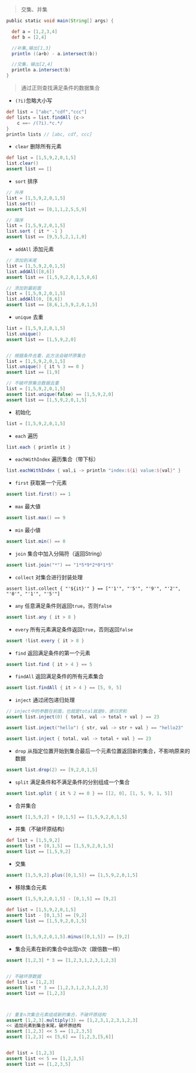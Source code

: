 > 交集、并集
```groovy
public static void main(String[] args) {

  def a = [1,2,3,4]
  def b = [2,4]

  //补集,输出[1,3]
  println ((a+b) - a.intersect(b))

  //交集，输出[2,4]
  println a.intersect(b)
}
```

> 通过正则查找满足条件的数据集合
* `(?i)`忽略大小写

```groovy
def list = ["abc","cdf","ccc"]
def lists = list.findAll {c->
    c ==~ /(?i).*c.*/
}
println lists // [abc, cdf, ccc]
```

* `clear` 删除所有元素

```groovy
def list = [1,5,9,2,0,1,5]
list.clear()
assert list == []
```

* `sort` 排序

```groovy
// 升序
list = [1,5,9,2,0,1,5]
list.sort()
assert list == [0,1,1,2,5,5,9]

// 降序
list = [1,5,9,2,0,1,5]
list.sort { it * -1 }
assert list == [9,5,5,2,1,1,0]
```

* `addAll` 添加元素

```groovy
// 添加到末尾
list = [1,5,9,2,0,1,5]
list.addAll([8,6])
assert list == [1,5,9,2,0,1,5,8,6]

// 添加到最前面
list = [1,5,9,2,0,1,5]
list.addAll(0, [8,6])
assert list == [8,6,1,5,9,2,0,1,5]
```

* `unique` 去重

```groovy
list = [1,5,9,2,0,1,5]
list.unique()
assert list == [1,5,9,2,0]


// 根据条件去重，此方法会破坏原集合
list = [1,5,9,2,0,1,5]
list.unique() { it % 3 == 0 }
assert list == [1,9]

// 不破坏原集合数据去重
list = [1,5,9,2,0,1,5]
assert list.unique(false) == [1,5,9,2,0]
assert list == [1,5,9,2,0,1,5]
```

* 初始化

```groovy
list = [1,5,9,2,0,1,5]
```

* `each` 遍历

```groovy
list.each { println it }
```

* `eachWithIndex` 遍历集合（带下标）

```groovy
list.eachWithIndex { val,i -> println "index:${i} value:${val}" }
```

* `first` 获取第一个元素

```groovy
assert list.first() == 1
```

* `max` 最大値

```groovy
assert list.max() == 9
```

* `min` 最小値

```groovy
assert list.min() == 0
```

* `join` 集合中加入分隔符（返回String）

```groovy
assert list.join("*") == "1*5*9*2*0*1*5"
```

* `collect` 对集合进行封装处理

```
assert list.collect { "'${it}'" } == ["'1'", "'5'", "'9'", "'2'", "'0'", "'1'", "'5'"]
```

* `any` 任意满足条件则返回`true`，否则`false`

```groovy
assert list.any { it > 8 }

```

* `every` 所有元素满足条件返回`true`，否则返回`false`

```groovy
assert !list.every { it > 8 }
```

* `find` 返回满足条件的第一个元素

```groovy
assert list.find { it > 4 } == 5
```

* `findAll` 返回满足条件的所有元素集合

```groovy
assert list.findAll { it > 4 } == [5, 9, 5]
```

* `inject` 通过闭包递归处理

```groovy
// inject中的参数在前面，也就是total就是0，递归求和
assert list.inject(0) { total, val -> total + val } == 23

assert list.inject("hello") { str, val -> str + val } == "hello23"

assert list.inject { total, val -> total + val } == 23
```

* `drop` 从指定位置开始到集合最后一个元素位置返回新的集合，不影响原来的数据
```groovy
assert list.drop(2) == [9,2,0,1,5]
```

* `split` 满足条件和不满足条件的分别组成一个集合
```groovy
assert list.split { it % 2 == 0 } == [[2, 0], [1, 5, 9, 1, 5]]
```

* 合并集合
```groovy
assert [1,5,9,2] + [0,1,5] == [1,5,9,2,0,1,5]
```

* 并集（不破坏原结构）
```groovy
def list = [1,5,9,2]
assert list + [0,1,5] == [1,5,9,2,0,1,5]
assert list == [1,5,9,2]
```

* 交集
```groovy
assert [1,5,9,2].plus([0,1,5]) == [1,5,9,2,0,1,5]
```

* 移除集合元素

```groovy
assert [1,5,9,2,0,1,5] - [0,1,5] == [9,2]

def list = [1,5,9,2,0,1,5]
assert list - [0,1,5] == [9,2]
assert list == [1,5,9,2,0,1,5]


assert [1,5,9,2,0,1,5].minus([0,1,5]) == [9,2]
```

* 集合元素在新的集合中出现n次（跟倍数一样）
```groovy
assert [1,2,3] * 3 == [1,2,3,1,2,3,1,2,3]


// 不破坏原数据
def list = [1,2,3]
assert list * 3 == [1,2,3,1,2,3,1,2,3]
assert list == [1,2,3]



// 重复n次集合元素组成新的集合，不破坏原结构
assert [1,2,3].multiply(3) == [1,2,3,1,2,3,1,2,3]
<< 追加元素到集合末尾，破坏原结构
assert [1,2,3] << 5 == [1,2,3,5]
assert [1,2,3] << [5,6] == [1,2,3,[5,6]]


def list = [1,2,3]
assert list << 5 == [1,2,3,5]
assert list == [1,2,3,5]
```
